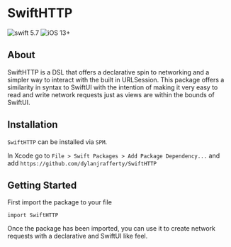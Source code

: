 # SwiftHTTP

![swift 5.7](https://img.shields.io/badge/swift-5.7-blue.svg)
![iOS 13+](https://img.shields.io/badge/iOS-13.0%2B-brightgreen)

## About
SwiftHTTP is a DSL that offers a declarative spin to networking and a simpler way to interact with the built in URLSession. This package offers a 
similarity in syntax to SwiftUI with the intention of making it very easy to read and write network requests just as views are within the bounds 
of SwiftUI.

## Installation
`SwiftHTTP` can be installed via `SPM`.

In Xcode go to `File > Swift Packages > Add Package Dependency...` and add `https://github.com/dylanjrafferty/SwiftHTTP`

## Getting Started

First import the package to your file

`import SwiftHTTP`

Once the package has been imported, you can use it to create network requests with a declarative and SwiftUI like feel. 



